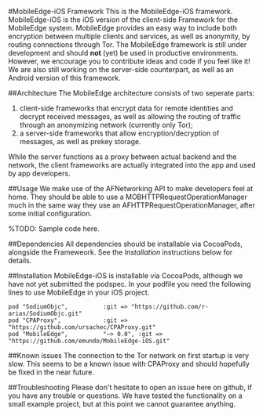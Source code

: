 #MobileEdge-iOS Framework
This is the MobileEdge-iOS framework. MobileEdge-iOS is the iOS version
of the client-side Framework for the MobileEdge system. 
MobileEdge provides an easy way to include both encryption between
multiple clients and services, as well as anonymity, by routing
connections through Tor.
The MobileEdge framework is still under development and
should __not__ (yet) be used in productive environments. However,
we encourage you to contribute ideas and code if you feel like it!
We are also still working on the server-side counterpart, as well as
an Android version of this framework.

##Architecture
The MobileEdge architecture consists of two seperate parts:

1. client-side frameworks that encrypt data for remote identities 
and decrypt received messages, as well as allowing the routing
of traffic through an anonymizing network (currently only Tor);
2. a server-side frameworks that allow encryption/decryption
of messages, as well as prekey storage. 

While the server functions as a proxy between actual backend and
the network, the client frameworks are actually integrated into the
app and used by app developers. 

##Usage
We make use of the AFNetworking API to make developers feel at home.
They should be able to use a MOBHTTPRequestOperationManager much 
in the same way they use an AFHTTPRequestOperationManager, after
some initial configuration.

%TODO: Sample code here.

##Dependencies
All dependencies should be installable via CocoaPods, alongside the
Frameweork. See the _Installation_ instructions below for details.

##Installation
MobileEdge-iOS is installable via CocoaPods, although we have not
yet submitted the podspec. In your podfile you need the following
lines to use MobileEdge in your iOS project.

```
pod "SodiumObjc",          :git => "https://github.com/r-arias/SodiumObjc.git"
pod "CPAProxy",            :git => "https://github.com/ursachec/CPAProxy.git"
pod "MobileEdge",          "~> 0.0", :git => "https://github.com/emundo/MobileEdge-iOS.git"  
```

##Known issues
The connection to the Tor network on first startup is very slow.
This seems to be a known issue with CPAProxy and should hopefully
be fixed in the near future.

##Troubleshooting
Please don't hesitate to open an issue here on github, if you have any
trouble or questions. We have tested the functionality on a small
example project, but at this point we cannot guarantee anything.

